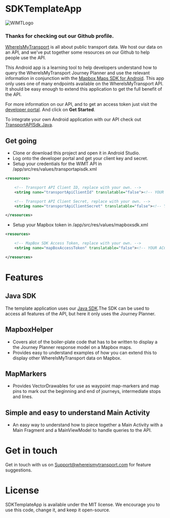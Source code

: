 # SDKTemplateApp

![WIMTLogo](https://www.whereismytransport.com/wp-content/themes/wpwimt/assets/images/logos/logo-black.svg)

### Thanks for checking out our Github profile. 
[WhereIsMyTransport](https://www.whereismytransport.com) is all about public transport data. 
We host our data on an API, and we've put together some resources on our Github to help people use the API.

This Android app is a learning tool to help developers understand how to query the WhereIsMyTransport Journey Planner and use the relevant information in conjunction with the [Mapbox Maps SDK for Android](https://www.mapbox.com/help/first-steps-android-sdk/). 
This app only uses one of many endpoints available on the WhereIsMyTransport API. It should be easy enough to extend this application to get the full benefit of the API.


For more information on our API, and to get an access token just visit the [developer portal](https://developer.whereismytransport.com). And click on **Get Started**.

To integrate your own Android application with our API check out [TransportAPISdk.Java](https://github.com/WhereIsMyTransport/TransportApiSdk.Java).

## Get going

* Clone or download this project and open it in Android Studio.
* Log onto the developer portal and get your client key and secret.
* Setup your credentials for the WIMT API in /app/src/res/values/transportapisdk.xml

```xml
<resources>

    <!-- Transport API Client ID, replace with your own. -->
    <string name="transportApiClientId" translatable="false"><!-- YOUR API CLIENT ID HERE --></string>

    <!-- Transport API Client Secret, replace with your own. -->
    <string name="transportApiClientSecret" translatable="false"><!-- YOUR API CLIENT SECRET HERE --></string>

</resources>
```

* Setup your Mapbox token in /app/src/res/values/mapboxsdk.xml

```xml
<resources>

    <!-- MapBox SDK Access Token, replace with your own. -->
    <string name="mapBoxAccessToken" translatable="false"><!-- YOUR ACCESS TOKEN HERE --></string>

</resources>
```


# Features

## Java SDK
The template application uses our [Java SDK](https://github.com/WhereIsMyTransport/TransportApiSdk.Java/blob/master/README.md).The SDK can be used to access all features of the API, but here it only uses the Journey Planner.

## MapboxHelper
* Covers alot of the boiler-plate code that has to be written to display a the Journey Planner response model on a Mapbox maps.
* Provides easy to understand examples of how you can extend this to display other WhereIsMyTransport data on Mapbox.

## MapMarkers
* Provides VectorDrawables for use as waypoint map-markers and map pins to mark out the beginning and end of journeys, intermediate stops and lines.

## Simple and easy to understand Main Activity
* An easy way to understand how to piece together a Main Activity with a Main Fragment and a MainViewModel to handle queries to the API.

# Get in touch
Get in touch with us on Support@whereismytransport.com for feature suggestions. 

# License
SDKTemplateApp is available under the MIT license.
We encourage you to use this code, change it, and keep it open-source.


